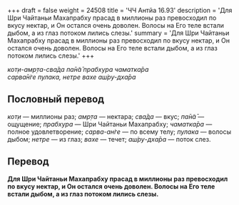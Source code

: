 +++
draft = false
weight = 24508
title = 'ЧЧ Антйа 16.93'
description = 'Для Шри Чайтаньи Махапрабху прасад в миллионы раз превосходил по вкусу нектар, и Он остался очень доволен. Волосы на Его теле встали дыбом, а из глаз потоком лились слезы.'
summary = 'Для Шри Чайтаньи Махапрабху прасад в миллионы раз превосходил по вкусу нектар, и Он остался очень доволен. Волосы на Его теле встали дыбом, а из глаз потоком лились слезы.'
+++

_кот̣и-амр̣та-сва̄да па̄н̃а̄ прабхура чаматка̄ра  
сарва̄н̇ге пулака, нетре вахе аш́ру-дха̄ра_

## Пословный перевод

_кот̣и_ — миллионы раз; _амр̣та_ — нектара; _сва̄да_ — вкус; _па̄н̃а̄_ — ощущение; _прабхура_ — Шри Чайтаньи Махапрабху; _чаматка̄ра_ — полное удовлетворение; _сарва_\-_ан̇ге_ — по всему телу; _пулака_ — волосы дыбом; _нетре_ — из глаз; _вахе_ — течет; _аш́ру_\-_дха̄ра_ — поток слез.

## Перевод

**Для Шри Чайтаньи Махапрабху прасад в миллионы раз превосходил по вкусу нектар, и Он остался очень доволен. Волосы на Его теле встали дыбом, а из глаз потоком лились слезы.**
